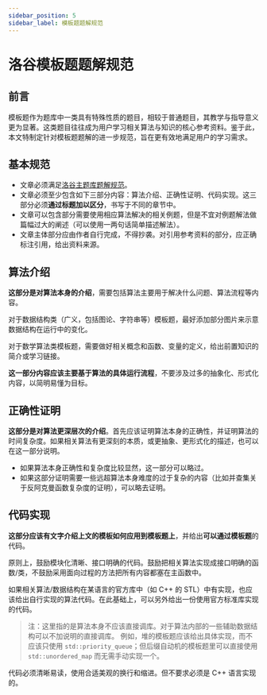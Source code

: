 ```yaml
---
sidebar_position: 5
sidebar_label: 模板题题解规范
---
```


# 洛谷模板题题解规范

## 前言

模板题作为题库中一类具有特殊性质的题目，相较于普通题目，其教学与指导意义更为显著。这类题目往往成为用户学习相关算法与知识的核心参考资料。鉴于此，本文特制定针对模板题题解的进一步规范，旨在更有效地满足用户的学习需求。

## 基本规范

- 文章必须满足[洛谷主题库题解规范](solution-standard.md)。
- 文章必须至少包含如下三部分内容：算法介绍、正确性证明、代码实现。这三部分必须**通过标题加以区分**，书写于不同的章节中。
- 文章可以包含部分需要使用相应算法解决的相关例题，但是不宜对例题解法做篇幅过大的阐述（可以使用一两句话简单描述解法）。
- 文章主体部分应由作者自行完成，不得抄袭。对引用参考资料的部分，应正确标注引用，给出资料来源。

## 算法介绍

**这部分是对算法本身的介绍**，需要包括算法主要用于解决什么问题、算法流程等内容。

对于数据结构类（广义，包括图论、字符串等）模板题，最好添加部分图片来示意数据结构在运行中的变化。

对于数学算法类模板题，需要做好相关概念和函数、变量的定义，给出前置知识的简介或学习链接。

**这一部分内容应该主要基于算法的具体运行流程**，不要涉及过多的抽象化、形式化内容，以简明易懂为目标。

## 正确性证明

**这部分是对算法更深层次的介绍**。首先应该证明算法本身的正确性，并证明算法的时间复杂度。如果相关算法有更深刻的本质，或更抽象、更形式化的描述，也可以在这一部分说明。

- 如果算法本身正确性和复杂度比较显然，这一部分可以略过。
- 如果这部分证明需要一些远超算法本身难度的过于复杂的内容（比如并查集关于反阿克曼函数复杂度的证明），可以略去证明。

## 代码实现

**这部分应该有文字介绍上文的模板如何应用到模板题上**，并给出**可以通过模板题**的代码。

原则上，鼓励模块化清晰、接口明确的代码。鼓励把相关算法实现成接口明确的函数/类，不鼓励采用面向过程的方法把所有内容都塞在主函数中。

如果相关算法/数据结构在某语言的官方库中（如 C++ 的 STL）中有实现，也应该给出自行实现的算法代码。在此基础上，可以另外给出一份使用官方标准库实现的代码。

> 注：这里指的是算法本身不应该直接调库。对于算法内部的一些辅助数据结构可以不加说明的直接调库。
> 例如，堆的模板题应该给出具体实现，而不应该只使用 `std::priority_queue`；但后缀自动机的模板题里可以直接使用 `std::unordered_map` 而无需手动实现一个。

代码必须清晰易读，使用合适美观的换行和缩进。但不要求必须是 C++ 语言实现的。
